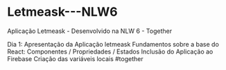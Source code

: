 # Letmeask---NLW6
Aplicação Letmeask - Desenvolvido na NLW 6 - Together

Dia 1:
Apresentação da Aplicação letmeask
Fundamentos sobre a base do React: Componentes / Propriedades / Estados
Inclusão do Aplicação ao Firebase
Criação das variáveis locais
#together
